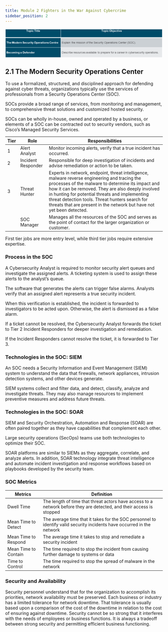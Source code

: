 ```yaml
---
title: Module 2 Fighters in the War Against Cybercrime
sidebar_position: 2
---
```


![alt text](./assets/ch02-0.png)

## 2.1 The Modern Security Operations Center

To use a formalized, structured, and disciplined approach for defending against cyber threats, organizations typically use the services of professionals from a Security Operations Center (SOC). 

SOCs provide a broad range of services, from monitoring and management, to comprehensive threat solutions and customized hosted security.

SOCs can be wholly in-house, owned and operated by a business, or elements of a SOC can be contracted out to security vendors, such as Cisco’s Managed Security Services.

| Tier | Role | Responsibilities |
|-|-|-|
| 1 | Alert Analyst | Monitor incoming alerts, verify that a true incident has occurred. |
| 2 | Incident Responder | Responsible for deep investigation of incidents and advise remediation or action to be taken. |
| 3 | Threat Hunter | Experts in network, endpoint, threat intelligence, malware reverse engineering and tracing the processes of the malware to determine its impact and how it can be removed. They are also deeply involved in hunting for potential threats and implementing threat detection tools. Threat hunters search for threats that are present in the network but have not yet been detected. |
| | SOC Manager | Manages all the resources of the SOC and serves as the point of contact for the larger organization or customer. |

First tier jobs are more entry level, while third tier jobs require extensive expertise.

### Process in the SOC

A Cybersecurity Analyst is required to monitor security alert queues and investigate the assigned alerts. A ticketing system is used to assign these alerts to the analyst’s queue. 

The software that generates the alerts can trigger false alarms. Analysts verify that an assigned alert represents a true security incident. 

When this verification is established, the incident is forwarded to investigators to be acted upon. Otherwise, the alert is dismissed as a false alarm.

If a ticket cannot be resolved, the Cybersecurity Analyst forwards the ticket to Tier 2 Incident Responders for deeper investigation and remediation. 

If the Incident Responders cannot resolve the ticket, it is forwarded to Tier 3.

### Technologies in the SOC: SIEM

An SOC needs a Security Information and Event Management (SIEM) system to understand the data that firewalls, network appliances, intrusion detection systems, and other devices generate.

SIEM systems collect and filter data, and detect, classify, analyze and investigate threats. They may also manage resources to implement preventive measures and address future threats. 

### Technologies in the SOC: SOAR

SIEM and Security Orchestration, Automation and Response (SOAR) are often paired together as they have capabilities that complement each other.

Large security operations (SecOps) teams use both technologies to optimize their SOC. 

SOAR platforms are similar to SIEMs as they aggregate, correlate, and analyze alerts. In addition, SOAR technology integrate threat intelligence and automate incident investigation and response workflows based on playbooks developed by the security team.

### SOC Metrics

| Metrics | Definition |
|-|-|
| Dwell Time | The length of time that threat actors have access to a network before they are detected, and their access is stopped |
| Mean Time to Detect | The average time that it takes for the SOC personnel to identify valid security incidents have occurred in the network |
| Mean Time to Respond | The average time it takes to stop and remediate a security incident |
| Mean Time to Contain | The time required to stop the incident from causing further damage to systems or data |
| Time to Control | The time required to stop the spread of malware in the network |

### Security and Availability

Security personnel understand that for the organization to accomplish its priorities, network availability must be preserved. Each business or industry has a limited tolerance for network downtime. That tolerance is usually based upon a comparison of the cost of the downtime in relation to the cost of ensuring against downtime. Security cannot be so strong that it interferes with the needs of employees or business functions. It is always a tradeoff between strong security and permitting efficient business functioning.